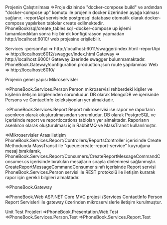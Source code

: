 Projenin Çalıştırılması
=>Proje dizininde "docker-compose build" ve ardından  "docker-compose up" komutu ile projenin docker üzerinden ayağa kalması sağlanır. 
  -reportApi servisinde postgresql database otomatik olarak docker-compose yapılırken tablolar create edilmektedir. PhoneBook/sql/create_tables.sql
  -docker-compose up işlemi tamamlandıktan sonra hiç bir ek konfigürasyon yapmadan http://localhost:6010/ web projesine erişilebilir.

Services
  -personApi => http://localhost:6011/swagger/index.html
  -reportApi => http://localhost:6012/swagger/index.html
Gateway => http://localhost:6000/
  Gateway üzerinde swagger bulunmamaktadır.
  PhoneBook.Gateway/configuration.production.json route yapılanması
Web => http://localhost:6010/


Projenin genel yapısı
Mikroservisler

=>PhoneBook.Services.Person
  Person mikroservisi rehberdeki kişiler ve kişilerin iletişim bilgilerinden sorumludur.
  DB olarak MongoDB ve içerisinde Persons ve ContactInfo koleksiyonları yer almaktadır.

=>PhoneBook.Services.Report
  Report mikroservisi ise rapor ve raporların asenkron olarak oluşturulmasından sorumludur.
  DB olarak PostgreSQL ve içerisinde report ve reportlocations tabloları yer almaktadır.
  Raporların asenkron olarak oluşturulması için RabbitMQ ve MassTransit kullanılmıştır.

=>Mikroservisler Arası iletişim
  PhoneBook.Services.Report/Controllers/ReportsController içerisinde Create Methodunda MassTransit ile "queue:create-report-service" kuyruğuna mesaj bırakılarak, 
  PhoneBook.Services.Report/Consumers/CreateReportMessageCommandConsumer.cs içerisinde bırakılan mesajların sırayla dinlenmesi sağlanmıştır.
  CreateReportMessageCommandConsumer sınıfı içerisinde Report servisi PhoneBook.Services.Person servisi ile REST protokolü ile iletişim kurarak 
  rapor için gerekli bilgileri almaktadır.


=>PhoneBook.Gateway

=>PhoneBook.Web
ASP.NET Core MVC projesi
    /Services
        ContactInfo
        Person
        Report
Servisleri ile gateway üzerinden mikroservislerle iletişim kurulmuştur.


Unit Test Projeleri
=>PhoneBook.Presentation.Web.Test
=>PhoneBook.Services.Person.Test
=>PhoneBook.Services.Report.Test
